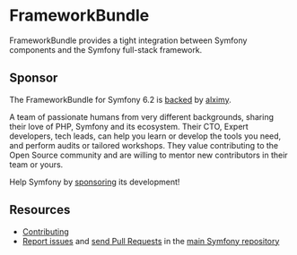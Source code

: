 FrameworkBundle
===============

FrameworkBundle provides a tight integration between Symfony components and the
Symfony full-stack framework.

Sponsor
-------

The FrameworkBundle for Symfony 6.2 is [backed][1] by [alximy][2].

A team of passionate humans from very different backgrounds, sharing their love of
PHP, Symfony and its ecosystem. Their CTO, Expert developers, tech leads, can help
you learn or develop the tools you need, and perform audits or tailored workshops.
They value contributing to the Open Source community and are willing to mentor new
contributors in their team or yours.

Help Symfony by [sponsoring][3] its development!

Resources
---------

 * [Contributing](https://symfony.com/doc/current/contributing/index.html)
 * [Report issues](https://github.com/symfony/symfony/issues) and
   [send Pull Requests](https://github.com/symfony/symfony/pulls)
   in the [main Symfony repository](https://github.com/symfony/symfony)

[1]: https://symfony.com/backers
[2]: https://alximy.io/
[3]: https://symfony.com/sponsor
